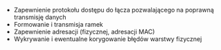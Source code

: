 - Zapewnienie protokołu dostępu do łącza pozwalającego na poprawną transmisję danych
- Formowanie i transmisja ramek
- Zapewnienie adresacji (fizycznej, adresacji MAC)
- Wykrywanie i ewentualne korygowanie błędów warstwy fizycznej
